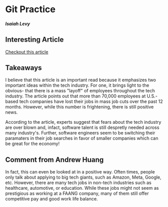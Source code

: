 # Git Practice
##### Isaiah Levy

## Interesting Article 
[Checkout this article](https://www.cnbc.com/2023/02/03/despite-big-tech-layoffs-its-still-a-good-time-to-work-in-tech.html)
## Takeaways
<p> I believe that this article is an important read because it emphasizes two important ideas within the tech industry. 
For one, it brings light to the obvious- that there is a mass "layoff" of employees throughout the tech industry. The article points out that more than 70,000 employees at U.S.-based tech companies have lost their jobs in mass job cuts over the past 12 months. However, while this number is frightening, there is still positive news. 
<p>
<p>  According to the article, experts suggest that fears about the tech industry are over blown and, infact, software talent is still despretly needed across many 
industry's. Further, software engineers seem to be switching their paramaters in their job searches in favor of smaller companies which can be great for the economy! </p>

## Comment from Andrew Huang
<p>In fact, this can even be looked at in a positive way. Often times, people only talk about applying to big tech giants, such as Amazon, Meta, Google, etc. However, there are many tech jobs in non-tech industries such as healthcare, automotive, or education. While these jobs might not seem as prestigious as working at a FAANG company, many of them still offer competitive pay and good work life balance.</p>
